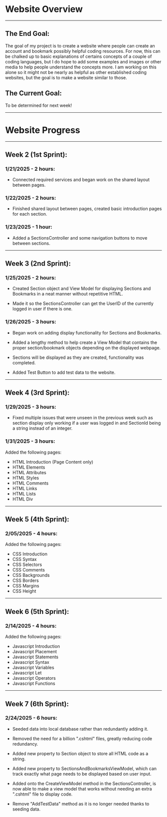 # Website Overview

--------------------------------------------------

## The End Goal:

The goal of my project is to create a website where people can create an account and bookmark possibly helpful coding resources. For now, this can be chalked up to basic explanations of certains concepts of a couple of coding languages, but I do hope to add some examples and images or other media to help people understand the concepts more. I am working on this alone so it might not be nearly as helpful as other established coding websites, but the goal is to make a website similar to those.

## The Current Goal:

To be determined for next week!

--------------------------------------------------

# Website Progress

--------------------------------------------------

## Week 2 (1st Sprint):

### 1/21/2025 - 2 hours:

- Connected required services and began work on the 
shared layout between pages.

### 1/22/2025 - 2 hours:

- Finished shared layout between pages, created 
basic introduction pages for each section.

### 1/23/2025 - 1 hour:

- Added a SectionsController and some navigation 
buttons to move between sections.

--------------------------------------------------

## Week 3 (2nd Sprint):

### 1/25/2025 - 2 hours:

- Created Section object and View Model for 
displaying Sections and Bookmarks in a neat manner 
without repetitive HTML.

- Made it so the SectionsController can get the 
UserID of the currently logged in user if there is 
one.

### 1/26/2025 - 3 hours:

- Began work on adding display functionality for 
Sections and Bookmarks.

- Added a lengthy method to help create a View 
Model that contains the proper section/bookmark 
objects depending on the displayed webpage.

- Sections will be displayed as they are created, 
functionality was completed.

- Added Test Button to add test data to the website.

--------------------------------------------------

## Week 4 (3rd Sprint):

### 1/29/2025 - 3 hours:

- Fixed multiple issues that were unseen in the 
previous week such as section display only working 
if a user was logged in and SectionId being a 
string instead of an integer.

### 1/31/2025 - 3 hours:

Added the following pages:

- HTML Introduction (Page Content only)
- HTML Elements
- HTML Attributes
- HTML Styles
- HTML Comments
- HTML Links
- HTML Lists
- HTML Div

--------------------------------------------------

## Week 5 (4th Sprint):

### 2/05/2025 - 4 hours:

Added the following pages:

- CSS Introduction
- CSS Syntax
- CSS Selectors
- CSS Comments
- CSS Backgrounds
- CSS Borders
- CSS Margins
- CSS Height

--------------------------------------------------

## Week 6 (5th Sprint):

### 2/14/2025 - 4 hours:

Added the following pages:

- Javascript Introduction
- Javascript Placement
- Javascript Statements
- Javascript Syntax
- Javascript Variables
- Javascript Let
- Javascript Operators
- Javascript Functions

--------------------------------------------------

## Week 7 (6th Sprint):

### 2/24/2025 - 6 hours:

- Seeded data into local database rather than 
redundantly adding it.

- Removed the need for a billion ".cshtml" files, 
greatly reducing code redundancy.

- Added new property to Section object to store all 
HTML code as a string.

- Added new property to 
SectionsAndBookmarksViewModel, which can track 
exactly what page needs to be displayed based on 
user input.

- Added onto the CreateViewModel method in the 
SectionsController, is now able to make a view 
model that works without needing an extra ".cshtml" 
file to display code.

- Remove "AddTestData" method as it is no longer 
needed thanks to seeding data.

